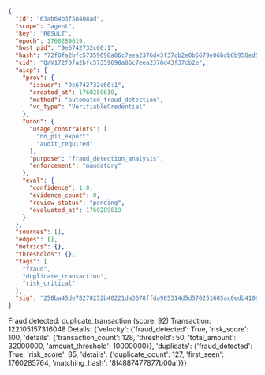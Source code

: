 ```json
{
  "id": "63ab64b3f58408ad",
  "scope": "agent",
  "key": "RESULT",
  "epoch": 1760289619,
  "host_pid": "9e6742732c60:1",
  "hash": "72f0fa2bfc57359698a86c7eea2376d43f37cb2e0b5679e06bdb0b958ed5c619",
  "cid": "QmV172f0fa2bfc57359698a86c7eea2376d43f37cb2e",
  "aicp": {
    "prov": {
      "issuer": "9e6742732c60:1",
      "created_at": 1760289619,
      "method": "automated_fraud_detection",
      "vc_type": "VerifiableCredential"
    },
    "ucon": {
      "usage_constraints": [
        "no_pii_export",
        "audit_required"
      ],
      "purpose": "fraud_detection_analysis",
      "enforcement": "mandatory"
    },
    "eval": {
      "confidence": 1.0,
      "evidence_count": 0,
      "review_status": "pending",
      "evaluated_at": 1760289619
    }
  },
  "sources": [],
  "edges": [],
  "metrics": {},
  "thresholds": {},
  "tags": [
    "fraud",
    "duplicate_transaction",
    "risk_critical"
  ],
  "sig": "250ba45de78270252b40221da3678ffda985314d5d576251605ac0edb4109260"
}
```

Fraud detected: duplicate_transaction (score: 92)
Transaction: 122105157316048
Details: {'velocity': {'fraud_detected': True, 'risk_score': 100, 'details': {'transaction_count': 128, 'threshold': 50, 'total_amount': 32000000, 'amount_threshold': 10000000}}, 'duplicate': {'fraud_detected': True, 'risk_score': 85, 'details': {'duplicate_count': 127, 'first_seen': 1760285764, 'matching_hash': '8f4887477877b00a'}}}